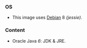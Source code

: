 ### OS
* This image uses [Debian][1] 8 _(jessie)_.

### Content
* Oracle Java _6_: JDK & JRE.

[1]: https://hub.docker.com/_/debian/
